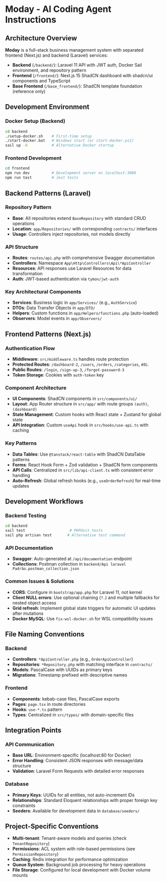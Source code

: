 # Moday - AI Coding Agent Instructions

## Architecture Overview

**Moday** is a full-stack business management system with separated frontend (Next.js) and backend (Laravel) services:

- **Backend** (`/backend/`): Laravel 11 API with JWT auth, Docker Sail environment, and repository pattern
- **Frontend** (`/frontend/`): Next.js 15 ShadCN dashboard with shadcn/ui components and TypeScript
- **Base Frontend** (`/base_frontend/`): ShadCN template foundation (reference only)

## Development Environment

### Docker Setup (Backend)
```bash
cd backend
./setup-docker.sh    # First-time setup
./start-docker.bat   # Windows start (or start-docker.ps1)
sail up -d           # Alternative Docker startup
```

### Frontend Development
```bash
cd frontend
npm run dev          # Development server on localhost:3000
npm run test         # Jest tests
```

## Backend Patterns (Laravel)

### Repository Pattern
- **Base**: All repositories extend `BaseRepository` with standard CRUD operations
- **Location**: `app/Repositories/` with corresponding `contracts/` interfaces
- **Usage**: Controllers inject repositories, not models directly

### API Structure
- **Routes**: `routes/api.php` with comprehensive Swagger documentation
- **Controllers**: Namespace `App\Http\Controllers\Api\*ApiController`
- **Resources**: API responses use Laravel Resources for data transformation
- **Auth**: JWT-based authentication via `tymon/jwt-auth`

### Key Architectural Components
- **Services**: Business logic in `app/Services/` (e.g., `AuthService`)
- **DTOs**: Data Transfer Objects in `app/DTO/`
- **Helpers**: Custom functions in `app/Helpers/functions.php` (auto-loaded)
- **Observers**: Model events in `app/Observers/`

## Frontend Patterns (Next.js)

### Authentication Flow
- **Middleware**: `src/middleware.ts` handles route protection
- **Protected Routes**: `/dashboard-2`, `/users`, `/orders`, `/categories`, etc.
- **Public Routes**: `/login`, `/sign-up-3`, `/forgot-password-3`
- **Token Storage**: Cookies with `auth-token` key

### Component Architecture
- **UI Components**: ShadCN components in `src/components/ui/`
- **Layout**: App Router structure in `src/app/` with route groups `(auth)`, `(dashboard)`
- **State Management**: Custom hooks with React state + Zustand for global state
- **API Integration**: Custom `useApi` hook in `src/hooks/use-api.ts` with caching

### Key Patterns
- **Data Tables**: Use `@tanstack/react-table` with ShadCN DataTable patterns
- **Forms**: React Hook Form + Zod validation + ShadCN form components  
- **API Calls**: Centralized in `src/lib/api-client.ts` with consistent error handling
- **Auto-Refresh**: Global refresh hooks (e.g., `useOrderRefresh`) for real-time updates

## Development Workflows

### Backend Testing
```bash
cd backend
sail test                    # PHPUnit tests
sail php artisan test       # Alternative test command
```

### API Documentation
- **Swagger**: Auto-generated at `/api/documentation` endpoint
- **Collections**: Postman collection in `backend/Api laravel Padrão.postman_collection.json`

### Common Issues & Solutions
- **CORS**: Configure in `bootstrap/app.php` for Laravel 11, not kernel
- **Client NULL errors**: Use optional chaining (`?.`) and multiple fallbacks for nested object access
- **Grid refresh**: Implement global state triggers for automatic UI updates after mutations
- **Docker MySQL**: Use `fix-wsl-docker.sh` for WSL compatibility issues

## File Naming Conventions

### Backend
- **Controllers**: `*ApiController.php` (e.g., `OrderApiController`)
- **Repositories**: `*Repository.php` with matching interface in `contracts/`
- **Models**: PascalCase with UUIDs as primary keys
- **Migrations**: Timestamp prefixed with descriptive names

### Frontend  
- **Components**: kebab-case files, PascalCase exports
- **Pages**: `page.tsx` in route directories
- **Hooks**: `use-*.ts` pattern
- **Types**: Centralized in `src/types/` with domain-specific files

## Integration Points

### API Communication
- **Base URL**: Environment-specific (localhost:80 for Docker)
- **Error Handling**: Consistent JSON responses with message/data structure
- **Validation**: Laravel Form Requests with detailed error responses

### Database
- **Primary Keys**: UUIDs for all entities, not auto-increment IDs
- **Relationships**: Standard Eloquent relationships with proper foreign key constraints
- **Seeders**: Available for development data in `database/seeders/`

## Project-Specific Conventions

- **Multi-tenant**: Tenant-aware models and queries (check `TenantRepository`)
- **Permissions**: ACL system with role-based permissions (see `PermissionRepository`)
- **Caching**: Redis integration for performance optimization
- **Queue System**: Background job processing for heavy operations
- **File Storage**: Configured for local development with Docker volume mounts